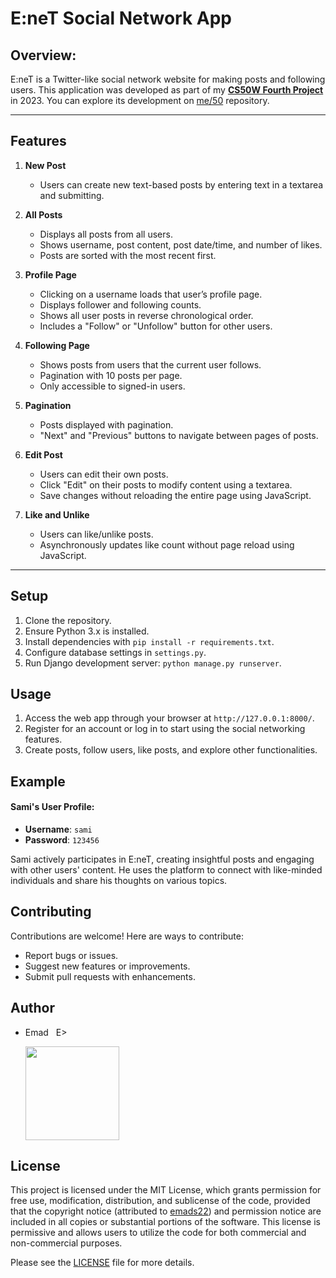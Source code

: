 # E:neT Social Network App

## Overview:
E:neT is a Twitter-like social network website for making posts and following users. This application was developed as part of my [**CS50W Fourth Project**](https://cs50.harvard.edu/web/2020/) in 2023. You can explore its development on [me/50](https://github.com/me50/emads22/tree/web50/projects/2020/x/network) repository.

---

## Features

1. **New Post**
   - Users can create new text-based posts by entering text in a textarea and submitting.

2. **All Posts**
   - Displays all posts from all users.
   - Shows username, post content, post date/time, and number of likes.
   - Posts are sorted with the most recent first.

3. **Profile Page**
   - Clicking on a username loads that user’s profile page.
   - Displays follower and following counts.
   - Shows all user posts in reverse chronological order.
   - Includes a "Follow" or "Unfollow" button for other users.

4. **Following Page**
   - Shows posts from users that the current user follows.
   - Pagination with 10 posts per page.
   - Only accessible to signed-in users.

5. **Pagination**
   - Posts displayed with pagination.
   - "Next" and "Previous" buttons to navigate between pages of posts.

6. **Edit Post**
   - Users can edit their own posts.
   - Click "Edit" on their posts to modify content using a textarea.
   - Save changes without reloading the entire page using JavaScript.

7. **Like and Unlike**
   - Users can like/unlike posts.
   - Asynchronously updates like count without page reload using JavaScript.

---

## Setup
1. Clone the repository.
2. Ensure Python 3.x is installed.
3. Install dependencies with `pip install -r requirements.txt`.
4. Configure database settings in `settings.py`.
5. Run Django development server: `python manage.py runserver`.

## Usage
1. Access the web app through your browser at `http://127.0.0.1:8000/`.
2. Register for an account or log in to start using the social networking features.
3. Create posts, follow users, like posts, and explore other functionalities.

## Example
#### Sami's User Profile:
- **Username**: `sami`
- **Password**: `123456` 

Sami actively participates in E:neT, creating insightful posts and engaging with other users' content. He uses the platform to connect with like-minded individuals and share his thoughts on various topics.

## Contributing
Contributions are welcome! Here are ways to contribute:
- Report bugs or issues.
- Suggest new features or improvements.
- Submit pull requests with enhancements.

## Author
- Emad &nbsp; E>
  
  [<img src="https://img.shields.io/badge/GitHub-Profile-blue?logo=github" width="150">](https://github.com/emads22)

## License
This project is licensed under the MIT License, which grants permission for free use, modification, distribution, and sublicense of the code, provided that the copyright notice (attributed to [emads22](https://github.com/emads22)) and permission notice are included in all copies or substantial portions of the software. This license is permissive and allows users to utilize the code for both commercial and non-commercial purposes.

Please see the [LICENSE](LICENSE) file for more details.
